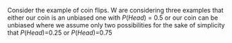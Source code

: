 

Consider the example of coin flips. W are considering three examples that either our coin is an unbiased one with $P(Head)$ = 0.5 or our coin can be unbiased where we assume only two possibilities for the sake of simplicity that $P(Head)$=0.25 or $P(Head)$=0.75
